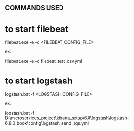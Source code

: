 ## COMMANDS USED

# to start filebeat

filebeat.exe -e -c <FILEBEAT_CONFIG_FILE>

ex.

filebeat.exe -e -c filebeat_test_csv.yml


# to start logstash

logstash.bat -f <LOGSTASH_CONFIG_FILE>

ex.

logstash.bat -f D:\microservices_project\kibana_setup\6.8\logstash\logstash-6.8.0_book\config\logstash_send_sqs.yml
